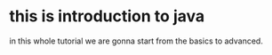 # this is introduction to java 

in this whole tutorial we are gonna start from the basics to advanced.